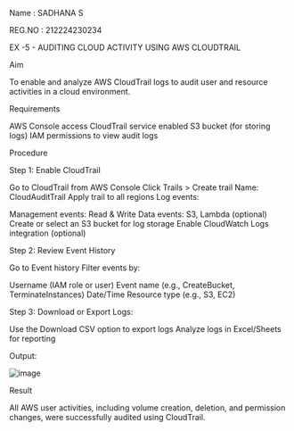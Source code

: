 Name : SADHANA S

REG.NO : 212224230234

EX -5 - AUDITING CLOUD ACTIVITY USING AWS CLOUDTRAIL

Aim

To enable and analyze AWS CloudTrail logs to audit user and resource activities in a cloud environment.

Requirements

AWS Console access CloudTrail service enabled S3 bucket (for storing logs) IAM permissions to view audit logs

Procedure

Step 1: Enable CloudTrail

Go to CloudTrail from AWS Console Click Trails > Create trail Name: CloudAuditTrail Apply trail to all regions Log events:

Management events: Read & Write Data events: S3, Lambda (optional) Create or select an S3 bucket for log storage Enable CloudWatch Logs integration (optional)

Step 2: Review Event History

Go to Event history Filter events by:

Username (IAM role or user) Event name (e.g., CreateBucket, TerminateInstances) Date/Time Resource type (e.g., S3, EC2)

Step 3: Download or Export Logs:

Use the Download CSV option to export logs Analyze logs in Excel/Sheets for reporting

Output:

![image](https://github.com/user-attachments/assets/df3efeb0-1de6-4233-aaf5-246a7f595a05)


Result

All AWS user activities, including volume creation, deletion, and permission changes, were successfully audited using CloudTrail.

